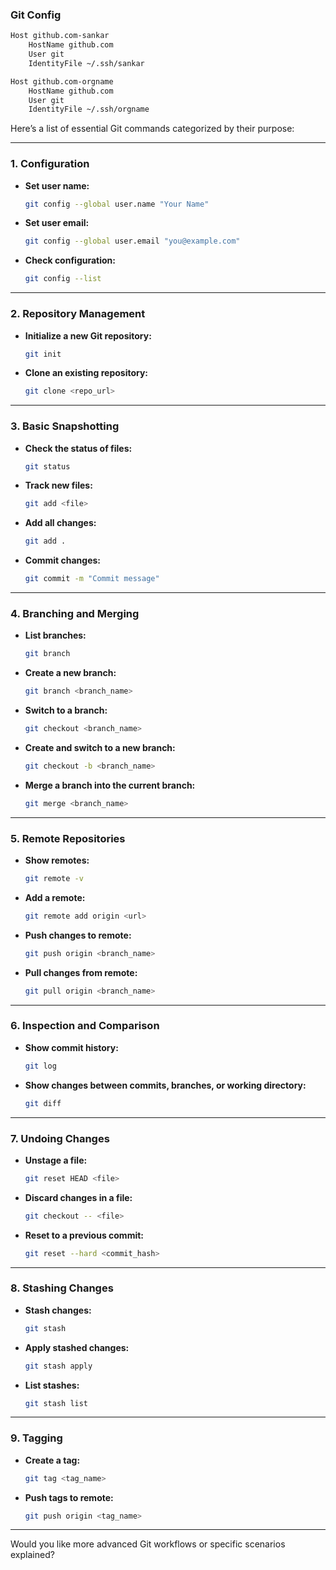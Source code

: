 ### Git Config

```sh
Host github.com-sankar
	HostName github.com
	User git
	IdentityFile ~/.ssh/sankar

Host github.com-orgname
	HostName github.com
	User git
	IdentityFile ~/.ssh/orgname
```
Here’s a list of essential Git commands categorized by their purpose:

---

### **1. Configuration**
- **Set user name:**  
  ```bash
  git config --global user.name "Your Name"
  ```
- **Set user email:**  
  ```bash
  git config --global user.email "you@example.com"
  ```
- **Check configuration:**  
  ```bash
  git config --list
  ```

---

### **2. Repository Management**
- **Initialize a new Git repository:**  
  ```bash
  git init
  ```
- **Clone an existing repository:**  
  ```bash
  git clone <repo_url>
  ```

---

### **3. Basic Snapshotting**
- **Check the status of files:**  
  ```bash
  git status
  ```
- **Track new files:**  
  ```bash
  git add <file>
  ```
- **Add all changes:**  
  ```bash
  git add .
  ```
- **Commit changes:**  
  ```bash
  git commit -m "Commit message"
  ```

---

### **4. Branching and Merging**
- **List branches:**  
  ```bash
  git branch
  ```
- **Create a new branch:**  
  ```bash
  git branch <branch_name>
  ```
- **Switch to a branch:**  
  ```bash
  git checkout <branch_name>
  ```
- **Create and switch to a new branch:**  
  ```bash
  git checkout -b <branch_name>
  ```
- **Merge a branch into the current branch:**  
  ```bash
  git merge <branch_name>
  ```

---

### **5. Remote Repositories**
- **Show remotes:**  
  ```bash
  git remote -v
  ```
- **Add a remote:**  
  ```bash
  git remote add origin <url>
  ```
- **Push changes to remote:**  
  ```bash
  git push origin <branch_name>
  ```
- **Pull changes from remote:**  
  ```bash
  git pull origin <branch_name>
  ```

---

### **6. Inspection and Comparison**
- **Show commit history:**  
  ```bash
  git log
  ```
- **Show changes between commits, branches, or working directory:**  
  ```bash
  git diff
  ```

---

### **7. Undoing Changes**
- **Unstage a file:**  
  ```bash
  git reset HEAD <file>
  ```
- **Discard changes in a file:**  
  ```bash
  git checkout -- <file>
  ```
- **Reset to a previous commit:**  
  ```bash
  git reset --hard <commit_hash>
  ```

---

### **8. Stashing Changes**
- **Stash changes:**  
  ```bash
  git stash
  ```
- **Apply stashed changes:**  
  ```bash
  git stash apply
  ```
- **List stashes:**  
  ```bash
  git stash list
  ```

---

### **9. Tagging**
- **Create a tag:**  
  ```bash
  git tag <tag_name>
  ```
- **Push tags to remote:**  
  ```bash
  git push origin <tag_name>
  ```

---

Would you like more advanced Git workflows or specific scenarios explained?